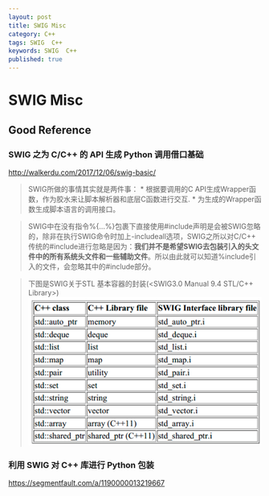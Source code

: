```yaml
---
layout: post
title: SWIG Misc
category: C++
tags: SWIG  C++
keywords: SWIG  C++
published: true
---
```


# SWIG Misc

## Good Reference

### SWIG 之为 C/C++ 的 API 生成 Python 调用借口基础

<http://walkerdu.com/2017/12/06/swig-basic/>

> SWIG所做的事情其实就是两件事：
    * 根据要调用的C API生成Wrapper函数，作为胶水来让脚本解析器和底层C函数进行交互.
    * 为生成的Wrapper函数生成脚本语言的调用接口。

> SWIG中在没有指令%{…%}包裹下直接使用#include声明是会被SWIG忽略的，除非在执行SWIG命令时加上-includeall选项，SWIG之所以对C/C++ 传统的#include进行忽略是因为：**我们并不是希望SWIG去包装引入的头文件中的所有系统头文件和一些辅助文件**。所以由此就可以知道%include引入的文件，会忽略其中的#include部分。

> 下图是SWIG关于STL 基本容器的封装(<SWIG3.0 Manual 9.4 STL/C++ Library>)
![](/assets/posts/2018-09-26-swig_misc/2018-09-26-swig_misc_2018-09-26-16-36-34.png)


### 利用 SWIG 对 C++ 库进行 Python 包装

<https://segmentfault.com/a/1190000013219667>